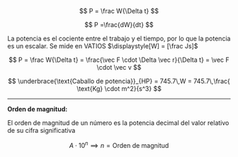 $$
P = \frac W{\Delta t} 
$$

$$
P =\frac{dW}{dt}
$$

La potencia es el cociente entre el trabajo y el tiempo, por lo que la potencia es un escalar. Se mide en VATIOS $\displaystyle[W] = [\frac Js]$

$$
P = \frac W{\Delta t} = \frac{\vec F \cdot \Delta \vec r}{\Delta t} = \vec F \cdot \vec v
$$

$$
\underbrace{\text{Caballo de potencia}}_{HP} = 745.7\,W = 745.7\,\frac{ \text{Kg} \cdot m^2}{s^3}
$$

---

**Orden de magnitud:**

El orden de magnitud de un número es la potencia decimal del valor relativo de su cifra significativa

$$
A \cdot 10^n \implies n = \text{Orden de magnitud}
$$